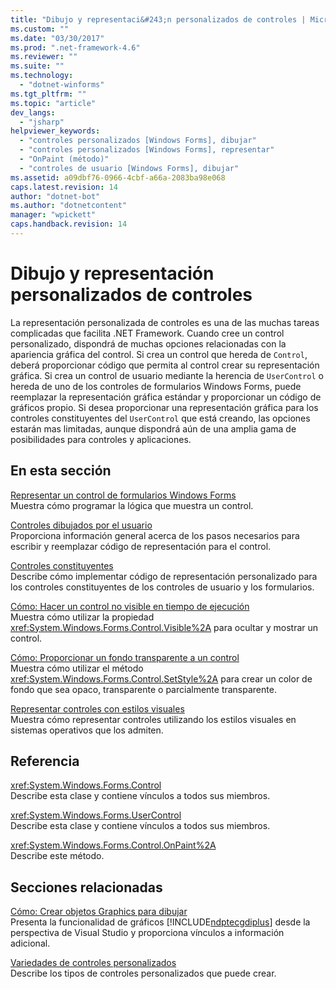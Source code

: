 ```yaml
---
title: "Dibujo y representaci&#243;n personalizados de controles | Microsoft Docs"
ms.custom: ""
ms.date: "03/30/2017"
ms.prod: ".net-framework-4.6"
ms.reviewer: ""
ms.suite: ""
ms.technology: 
  - "dotnet-winforms"
ms.tgt_pltfrm: ""
ms.topic: "article"
dev_langs: 
  - "jsharp"
helpviewer_keywords: 
  - "controles personalizados [Windows Forms], dibujar"
  - "controles personalizados [Windows Forms], representar"
  - "OnPaint (método)"
  - "controles de usuario [Windows Forms], dibujar"
ms.assetid: a09dbf76-0966-4cbf-a66a-2083ba98e068
caps.latest.revision: 14
author: "dotnet-bot"
ms.author: "dotnetcontent"
manager: "wpickett"
caps.handback.revision: 14
---
```

# Dibujo y representaci&#243;n personalizados de controles
La representación personalizada de controles es una de las muchas tareas complicadas que facilita .NET Framework.  Cuando cree un control personalizado, dispondrá de muchas opciones relacionadas con la apariencia gráfica del control.  Si crea un control que hereda de `Control`, deberá proporcionar código que permita al control crear su representación gráfica.  Si crea un control de usuario mediante la herencia de `UserControl` o hereda de uno de los controles de formularios Windows Forms, puede reemplazar la representación gráfica estándar y proporcionar un código de gráficos propio.  Si desea proporcionar una representación gráfica para los controles constituyentes del `UserControl` que está creando, las opciones estarán mas limitadas, aunque dispondrá aún de una amplia gama de posibilidades para controles y aplicaciones.  
  
## En esta sección  
 [Representar un control de formularios Windows Forms](../../../../docs/framework/winforms/controls/rendering-a-windows-forms-control.md)  
 Muestra cómo programar la lógica que muestra un control.  
  
 [Controles dibujados por el usuario](../../../../docs/framework/winforms/controls/user-drawn-controls.md)  
 Proporciona información general acerca de los pasos necesarios para escribir y reemplazar código de representación para el control.  
  
 [Controles constituyentes](../../../../docs/framework/winforms/controls/constituent-controls.md)  
 Describe cómo implementar código de representación personalizado para los controles constituyentes de los controles de usuario y los formularios.  
  
 [Cómo: Hacer un control no visible en tiempo de ejecución](../../../../docs/framework/winforms/controls/how-to-make-your-control-invisible-at-run-time.md)  
 Muestra cómo utilizar la propiedad <xref:System.Windows.Forms.Control.Visible%2A> para ocultar y mostrar un control.  
  
 [Cómo: Proporcionar un fondo transparente a un control](../../../../docs/framework/winforms/controls/how-to-give-your-control-a-transparent-background.md)  
 Muestra cómo utilizar el método <xref:System.Windows.Forms.Control.SetStyle%2A> para crear un color de fondo que sea opaco, transparente o parcialmente transparente.  
  
 [Representar controles con estilos visuales](../../../../docs/framework/winforms/controls/rendering-controls-with-visual-styles.md)  
 Muestra cómo representar controles utilizando los estilos visuales en sistemas operativos que los admiten.  
  
## Referencia  
 <xref:System.Windows.Forms.Control>  
 Describe esta clase y contiene vínculos a todos sus miembros.  
  
 <xref:System.Windows.Forms.UserControl>  
 Describe esta clase y contiene vínculos a todos sus miembros.  
  
 <xref:System.Windows.Forms.Control.OnPaint%2A>  
 Describe este método.  
  
## Secciones relacionadas  
 [Cómo: Crear objetos Graphics para dibujar](../../../../docs/framework/winforms/advanced/how-to-create-graphics-objects-for-drawing.md)  
 Presenta la funcionalidad de gráficos [!INCLUDE[ndptecgdiplus](../../../../includes/ndptecgdiplus-md.md)] desde la perspectiva de Visual Studio y proporciona vínculos a información adicional.  
  
 [Variedades de controles personalizados](../../../../docs/framework/winforms/controls/varieties-of-custom-controls.md)  
 Describe los tipos de controles personalizados que puede crear.